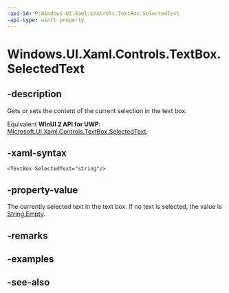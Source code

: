 ```yaml
---
-api-id: P:Windows.UI.Xaml.Controls.TextBox.SelectedText
-api-type: winrt property
---
```


<!-- Property syntax
public string SelectedText { get;  set; }
-->

# Windows.UI.Xaml.Controls.TextBox.SelectedText

## -description
Gets or sets the content of the current selection in the text box.

Equivalent **WinUI 2 API for UWP**: [Microsoft.UI.Xaml.Controls.TextBox.SelectedText](/windows/winui/api/microsoft.ui.xaml.controls.textbox.selectedtext).

## -xaml-syntax
```xaml
<TextBox SelectedText="string"/>
```


## -property-value
The currently selected text in the text box. If no text is selected, the value is [String.Empty](/dotnet/api/system.string.empty?view=dotnet-uwp-10.0&preserve-view=true).

## -remarks

## -examples

## -see-also
